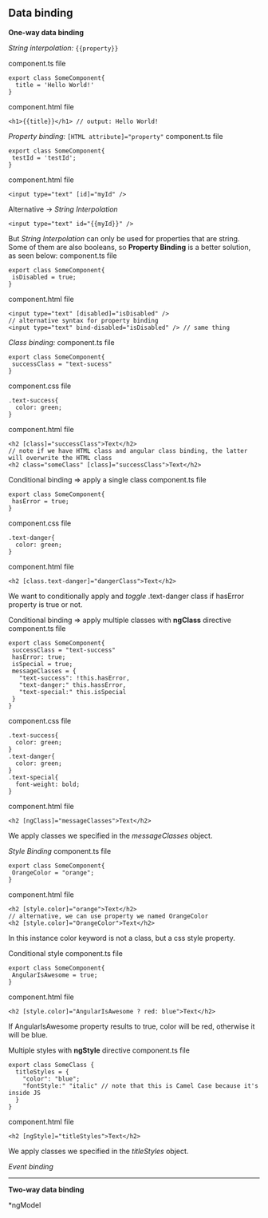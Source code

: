 
## Data binding

**One-way data binding**


*String interpolation:* ```{{property}}```

component.ts file
```
export class SomeComponent{
  title = 'Hello World!'
}
```
component.html file
```
<h1>{{title}}</h1> // output: Hello World!
```


*Property binding:*  ```[HTML attribute]="property"``` 
component.ts file
```
export class SomeComponent{
 testId = 'testId';
}
```
component.html file
```
<input type="text" [id]="myId" />
```

Alternative -> *String Interpolation*
```
<input type="text" id="{{myId}}" />
```
But *String Interpolation* can only be used for properties that are string. Some of them are also booleans, so **Property Binding** is a better solution, as seen below:
component.ts file
```
export class SomeComponent{
 isDisabled = true;
}
```
component.html file
```
<input type="text" [disabled]="isDisabled" />
// alternative syntax for property binding
<input type="text" bind-disabled="isDisabled" /> // same thing
```


*Class binding:*
component.ts file
```
export class SomeComponent{
 successClass = "text-sucess"
}
```
component.css file
```
.text-success{
  color: green;
}
```
component.html file
```
<h2 [class]="successClass">Text</h2>
// note if we have HTML class and angular class binding, the latter will overwrite the HTML class
<h2 class="someClass" [class]="successClass">Text</h2>
```


Conditional binding => apply a single class
component.ts file
```
export class SomeComponent{
 hasError = true;
}
```
component.css file
```
.text-danger{
  color: green;
}
```
component.html file
```
<h2 [class.text-danger]="dangerClass">Text</h2>
```
We want to conditionally apply and *toggle* .text-danger class if hasError property is true or not.


Conditional binding => apply multiple classes with **ngClass** directive
component.ts file
```
export class SomeComponent{
 successClass = "text-success"
 hasError: true;
 isSpecial = true;
 messageClasses = {
   "text-success": !this.hasError,
   "text-danger:" this.hassError,
   "text-special:" this.isSpecial
 }
}
```
component.css file
```
.text-success{
  color: green;
}
.text-danger{
  color: green;
}
.text-special{
  font-weight: bold;
}
```
component.html file
```
<h2 [ngClass]="messageClasses">Text</h2>
```
We apply classes we specified in the *messageClasses* object.


*Style Binding*
component.ts file
```
export class SomeComponent{
 OrangeColor = "orange";
}
```
component.html file
```
<h2 [style.color]="orange">Text</h2>
// alternative, we can use property we named OrangeColor
<h2 [style.color]="OrangeColor">Text</h2>
```
In this instance color keyword is not a class, but a css style property.

Conditional style
component.ts file
```
export class SomeComponent{
 AngularIsAwesome = true;
}
```
component.html file
```
<h2 [style.color]="AngularIsAwesome ? red: blue">Text</h2>
```
If AngularIsAwesome property results to true, color will be red, otherwise it will be blue.


Multiple styles with **ngStyle** directive
component.ts file
```
export class SomeClass {
  titleStyles = {
    "color": "blue";
    "fontStyle:" "italic" // note that this is Camel Case because it's inside JS
  }
}
```
component.html file
```
<h2 [ngStyle]="titleStyles">Text</h2>
```
We apply classes we specified in the *titleStyles* object.

*Event binding*


--------------------------------------------------

**Two-way data binding**

*ngModel



